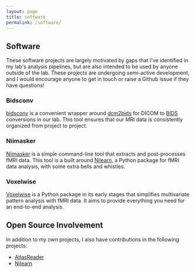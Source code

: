 ```yaml
---
layout: page
title: software
permalink: /software/
---
```


## Software

These software projects are largely motivated by gaps that I've identified in my lab's analysis pipelines, but are also intended to be used by anyone outside of the lab. These projects are undergoing semi-active development, and I would encourage anyone to get in touch or raise a Github issue if they have questions! 

### Bidsconv

[bidsconv](https://danjgale.github.io/bidsconv/) is a convenient wrapper around [dcm2bids](https://cbedetti.github.io/Dcm2Bids/) for DICOM to [BIDS](https://bids.neuroimaging.io/) conversions in our lab. This tool ensures that our MRI data is consistently organized from project to project. 

### Niimasker

[Niimasker](https://github.com/danjgale/nii-masker) is a simple command-line tool that extracts and post-processes fMRI data. This tool is a built around [Nilearn](https://nilearn.github.io/index.html), a Python package for fMRI data analysis, with some extra bells and whistles. 

### Voxelwise

[Voxelwise](https://github.com/danjgale/voxelwise) is a Python package in its early stages that simplifies multivariate pattern analysis with fMRI data. It aims to provide everything you need for an end-to-end analysis.  

## Open Source Involvement

In addition to my own projects, I also have contributions in the following projects:

- [AtlasReader](https://github.com/miykael/atlasreader)
- [Nilearn](https://nilearn.github.io/index.html)